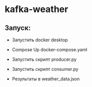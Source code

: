 # kafka-weather

## Запуск:

- Запустить docker desktop

- Compose Up docker-compose.yaml

- Запустить скрипт producer.py

- Запустить скрипт consumer.py

- Результаты в weather_data.json